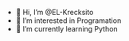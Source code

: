 - 👋 Hi, I’m @EL-Krecksito
- 👀 I’m interested in Programation
- 🌱 I’m currently learning Python

<!---
EL-Krecksito/EL-Krecksito is a ✨ special ✨ repository because its `README.md` (this file) appears on your GitHub profile.
You can click the Preview link to take a look at your changes.
--->
